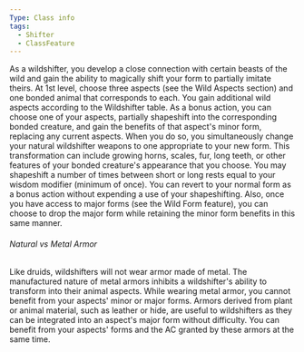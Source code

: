 ```yaml
---
Type: Class info
tags:
  - Shifter
  - ClassFeature
---
```

As a wildshifter, you develop a close connection with certain beasts of the wild and gain the ability to magically shift your form to partially imitate theirs. At 1st level, choose three aspects (see the Wild Aspects section) and one bonded animal that corresponds to each. You gain additional wild aspects according to the Wildshifter table. 
As a bonus action, you can choose one of your aspects, partially shapeshift into the corresponding bonded creature, and gain the benefits of that aspect's minor form, replacing any current aspects. When you do so, you simultaneously change your natural wildshifter weapons to one appropriate to your new form. This transformation can include growing horns, scales, fur, long teeth, or other features of your bonded creature's appearance that you choose. 
You may shapeshift a number of times between short or long rests equal to your wisdom modifier (minimum of once). You can revert to your normal form as a bonus action without expending a use of your shapeshifting. Also, once you have access to major forms (see the Wild Form feature), you can choose to drop the major form while retaining the minor form benefits in this same manner.
###### Natural vs Metal Armor
Like druids, wildshifters will not wear armor made of metal. The manufactured nature of metal armors inhibits a wildshifter's ability to transform into their animal aspects. While wearing metal armor, you cannot benefit from your aspects' minor or major forms.
Armors derived from plant or animal material, such as leather or hide, are useful to wildshifters as they can be integrated into an aspect's major form without difficulty. You can benefit from your aspects' forms and the AC granted by these armors at the same time.